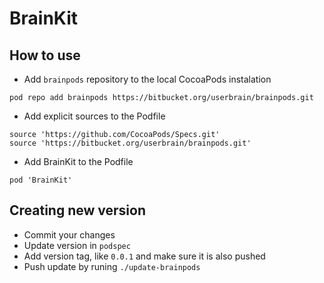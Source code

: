 # BrainKit

## How to use

* Add `brainpods` repository to the local CocoaPods instalation

```
pod repo add brainpods https://bitbucket.org/userbrain/brainpods.git
```

* Add explicit sources to the Podfile

```
source 'https://github.com/CocoaPods/Specs.git'
source 'https://bitbucket.org/userbrain/brainpods.git'
```

* Add BrainKit to the Podfile

```
pod 'BrainKit'
```

## Creating new version

- Commit your changes
- Update version in `podspec`
- Add version tag, like `0.0.1` and make sure it is also pushed
- Push update by runing `./update-brainpods`
